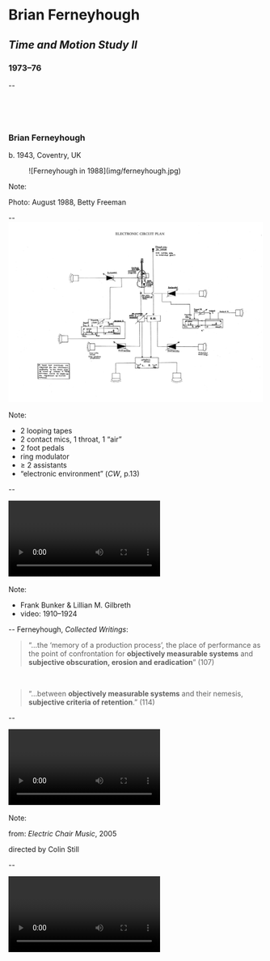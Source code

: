 # Brian Ferneyhough
## *Time and Motion Study II*
### 1973–76

--
<!-- .slide: class="image-right" -->
<div>

&nbsp;

&nbsp;

### Brian Ferneyhough

b. 1943, Coventry, UK

</div>
<figure>
![Ferneyhough in 1988](img/ferneyhough.jpg)
</figure>

Note:

Photo: August 1988, Betty Freeman

--
![Technical diagram for Ferneyhough’s Time and Motion Study II](/img/ferneyhough-tech-layout.png)

Note:
- 2 looping tapes
- 2 contact mics, 1 throat, 1 “air”
- 2 foot pedals
- ring modulator
- ≥ 2 assistants
- “electronic environment” (*CW*, p.13)

--
<!-- .slide: data-background="#000000" -->
<video controls>
  <source data-src="video/gilbreth-stamping.mp4" type="video/mp4">
  <source data-src="video/gilbreth-stamping.webm" type="video/webm">
  Sorry, old browser, no video for you.
</video>

Note:
- Frank Bunker & Lillian M. Gilbreth
- video: 1910–1924

--
Ferneyhough, *Collected Writings*:

> “…the ‘memory of a production process’, the place of performance as the point
> of confrontation for **objectively measurable systems** and **subjective
> obscuration, erosion and eradication**” (107)

&nbsp;

> “…between **objectively measurable systems** and their nemesis, **subjective
> criteria of retention**.” (114)


--
<!-- .slide: data-background="#000000" -->
<video controls>
  <source data-src="video/bf-rendering-deceptive.mp4" type="video/mp4">
  Sorry, old browser, no video for you.
</video>

Note:

from: *Electric Chair Music*, 2005

directed by Colin Still

--
<!-- .slide: data-background="#000000" -->
<video controls>
  <source data-src="video/bf-scream.mp4" type="video/mp4">
  Sorry, old browser, no video for you.
</video>
